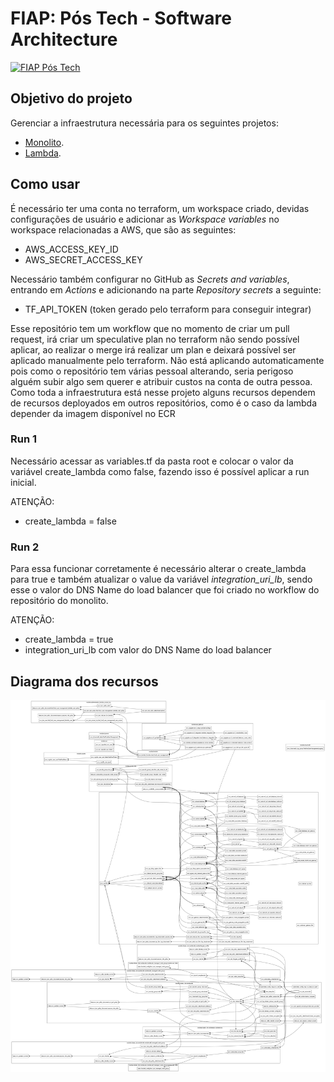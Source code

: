 # FIAP: Pós Tech - Software Architecture

[![FIAP Pós Tech](https://postech.fiap.com.br/imgs/imgshare.png)](https://postech.fiap.com.br/?gad_source=1&gclid=Cj0KCQjwhfipBhCqARIsAH9msbmkyFZTmYIBomPCo-sGkBPLiiZYAkvTmM1Kx-QjwmYs3_NhyPKvP44aAtdZEALw_wcB)

## Objetivo do projeto
Gerenciar a infraestrutura necessária para os seguintes projetos:
* [Monolito](https://github.com/postech-fiap-4soat-g01/FastFoodTotem).
* [Lambda](https://github.com/postech-fiap-4soat-g01/FastFoodUserManagement).

## Como usar
É necessário ter uma conta no terraform, um workspace criado, devidas configurações de usuário e adicionar as *Workspace variables* no workspace relacionadas a AWS, que são as seguintes:
* AWS_ACCESS_KEY_ID 
* AWS_SECRET_ACCESS_KEY

Necessário também configurar no GitHub as *Secrets and variables*, entrando em *Actions* e adicionando na parte *Repository secrets* a seguinte:
* TF_API_TOKEN (token gerado pelo terraform para conseguir integrar)

Esse repositório tem um workflow que no momento de criar um pull request, irá criar um speculative plan no terraform não sendo possível aplicar, ao realizar o merge irá realizar um plan e deixará possível ser aplicado manualmente pelo terraform.
Não está aplicando automaticamente pois como o repositório tem várias pessoal alterando, seria perigoso alguém subir algo sem querer e atribuir custos na conta de outra pessoa.
Como toda a infraestrutura está nesse projeto alguns recursos dependem de recursos deployados em outros repositórios, como é o caso da lambda depender da imagem disponível no ECR

### Run 1
Necessário acessar as variables.tf da pasta root e colocar o valor da variável create_lambda como false, fazendo isso é possível aplicar a run inicial.

ATENÇÃO:
* create_lambda = false

### Run 2
Para essa funcionar corretamente é necessário alterar o create_lambda para true e também atualizar o value da variável *integration_uri_lb*, sendo esse o valor do DNS Name do load balancer que foi criado no workflow do repositório do monolito.

ATENÇÃO:
* create_lambda = true
* integration_uri_lb com valor do DNS Name do load balancer

## Diagrama dos recursos

![Diagrama](graph.png)
